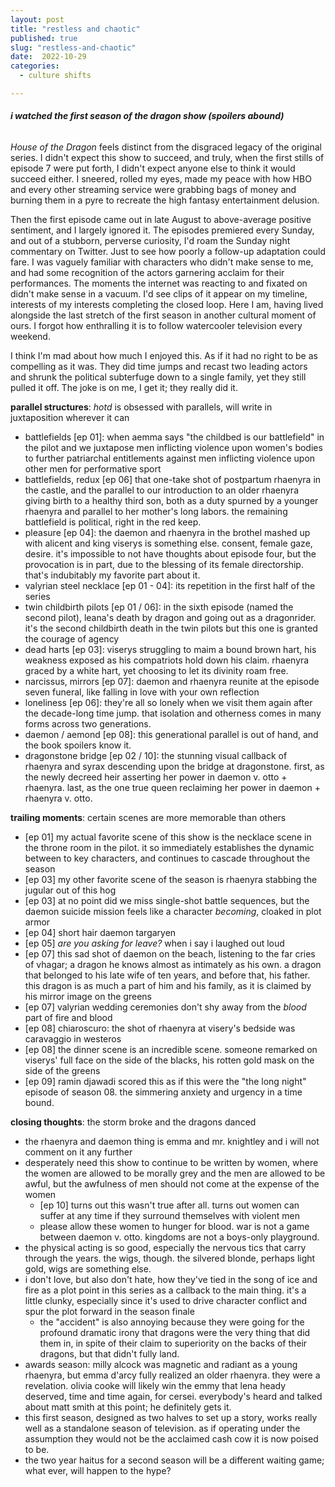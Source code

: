 ```yaml
---
layout: post
title: "restless and chaotic"
published: true
slug: "restless-and-chaotic"
date:  2022-10-29
categories:
  - culture shifts

---
```


###### ***i watched the first season of the dragon show (spoilers abound)***

*House of the Dragon* feels distinct from the disgraced legacy of the original series. I didn't expect this show to succeed, and truly, when the first stills of episode 7 were put forth, I didn't expect anyone else to think it would succeed either. I sneered, rolled my eyes, made my peace with how HBO and every other streaming service were grabbing bags of money and burning them in a pyre to recreate the high fantasy entertainment delusion. 

Then the first episode came out in late August to above-average positive sentiment, and I largely ignored it. The episodes premiered every Sunday, and out of a stubborn, perverse curiosity, I'd roam the Sunday night commentary on Twitter. Just to see how poorly a follow-up adaptation could fare. I was vaguely familiar with characters who didn't make sense to me, and had some recognition of the actors garnering acclaim for their performances. The moments the internet was reacting to and fixated on didn't make sense in a vacuum. I'd see clips of it appear on my timeline, interests of my interests completing the closed loop. Here I am, having lived alongside the last stretch of the first season in another cultural moment of ours. I forgot how enthralling it is to follow watercooler television every weekend. 

I think I'm mad about how much I enjoyed this. As if it had no right to be as compelling as it was. They did time jumps and recast two leading actors and shrunk the political subterfuge down to a single family, yet they still pulled it off. The joke is on me, I get it; they really did it.

<!--more-->

**parallel structures**: *hotd* is obsessed with parallels, will write in juxtaposition wherever it can
- battlefields [ep 01]: when aemma says "the childbed is our battlefield" in the pilot and we juxtapose men inflicting violence upon women's bodies to further patriarchal entitlements against men inflicting violence upon other men for performative sport
- battlefields, redux [ep 06] that one-take shot of postpartum rhaenyra in the castle, and the parallel to our introduction to an older rhaenyra giving birth to a healthy third son, both as a duty spurned by a younger rhaenyra and parallel to her mother's long labors. the remaining battlefield is political, right in the red keep.
- pleasure [ep 04]: the daemon and rhaenyra in the brothel mashed up with alicent and king viserys is something else. consent, female gaze, desire. it's impossible to not have thoughts about episode four, but the provocation is in part, due to the blessing of its female directorship. that's indubitably my favorite part about it. 
- valyrian steel necklace [ep 01 - 04]: its repetition in the first half of the series
- twin childbirth pilots [ep 01 / 06]: in the sixth episode (named the second pilot), leana's death by dragon and going out as a dragonrider. it's the second childbirth death in the twin pilots but this one is granted the courage of agency 
- dead harts [ep 03]: viserys struggling to maim a bound brown hart, his weakness exposed as his compatriots hold down his claim. rhaenyra graced by a white hart, yet choosing to let its divinity roam free.
- narcissus, mirrors [ep 07]: daemon and rhaenyra reunite at the episode seven funeral, like falling in love with your own reflection
- loneliness [ep 06]: they're all so lonely when we visit them again after the decade-long time jump. that isolation and otherness comes in many forms across two generations.
- daemon / aemond [ep 08]: this generational parallel is out of hand, and the book spoilers know it.
- dragonstone bridge [ep 02 / 10]: the stunning visual callback of rhaenyra and syrax descending upon the bridge at dragonstone. first, as the newly decreed heir asserting her power in daemon v. otto + rhaenyra. last, as the one true queen reclaiming her power in daemon + rhaenyra v. otto.

**trailing moments**: certain scenes are more memorable than others
- [ep 01] my actual favorite scene of this show is the necklace scene in the throne room in the pilot. it so immediately establishes the dynamic between to key characters, and continues to cascade throughout the season
- [ep 03] my other favorite scene of the season is rhaenyra stabbing the jugular out of this hog
- [ep 03] at no point did we miss single-shot battle sequences, but the daemon suicide mission feels like a character *becoming*, cloaked in plot armor
- [ep 04] short hair daemon targaryen
- [ep 05] *are you asking for leave?* when i say i laughed out loud
- [ep 07] this sad shot of daemon on the beach, listening to the far cries of vhagar; a dragon he knows almost as intimately as his own. a dragon that belonged to his late wife of ten years, and before that, his father. this dragon is as much a part of him and his family, as it is claimed by his mirror image on the greens
- [ep 07] valyrian wedding ceremonies don't shy away from the *blood* part of fire and blood
- [ep 08] chiaroscuro: the shot of rhaenyra at visery's bedside was caravaggio in westeros
- [ep 08] the dinner scene is an incredible scene. someone remarked on viserys' full face on the side of the blacks, his rotten gold mask on the side of the greens
- [ep 09] ramin djawadi scored this as if this were the "the long night" episode of season 08. the simmering anxiety and urgency in a time bound.


**closing thoughts**: the storm broke and the dragons danced
- the rhaenyra and daemon thing is emma and mr. knightley and i will not comment on it any further
- desperately need this show to continue to be written by women, where the women are allowed to be morally grey and the men are allowed to be awful, but the awfulness of men should not come at the expense of the women
	- [ep 10] turns out this wasn't true after all. turns out women can suffer at any time if they surround themselves with violent men
	- please allow these women to hunger for blood. war is not a game between daemon v. otto. kingdoms are not a boys-only playground.
- the physical acting is so good, especially the nervous tics that carry through the years. the wigs, though. the silvered blonde, perhaps light gold, wigs are something else.
- i don't love, but also don't hate, how they've tied in the song of ice and fire as a plot point in this series as a callback to the main thing. it's a little clunky, especially since it's used to drive character conflict and spur the plot forward in the season finale
	- the "accident" is also annoying because they were going for the profound dramatic irony that dragons were the very thing that did them in, in spite of their claim to superiority on the backs of their dragons, but that didn't fully land. 
- awards season: milly alcock was magnetic and radiant as a young rhaenyra, but emma d'arcy fully realized an older rhaenyra. they were a revelation. olivia cooke will likely win the emmy that lena heady deserved, time and time again, for cersei. everybody's heard and talked about matt smith at this point; he definitely gets it. 
- this first season, designed as two halves to set up a story, works really well as a standalone season of television. as if operating under the assumption they would not be the acclaimed cash cow it is now poised to be. 
- the two year haitus for a second season will be a different waiting game; what ever, will happen to the hype?